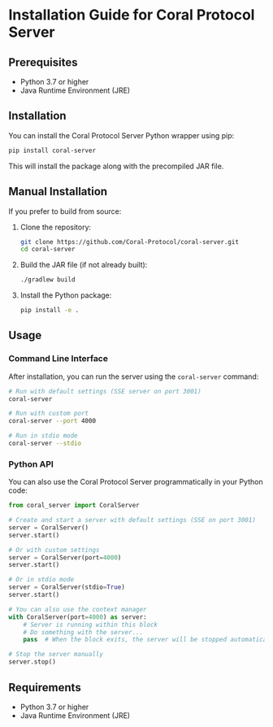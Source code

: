 # Installation Guide for Coral Protocol Server

## Prerequisites

- Python 3.7 or higher
- Java Runtime Environment (JRE)

## Installation

You can install the Coral Protocol Server Python wrapper using pip:

```bash
pip install coral-server
```

This will install the package along with the precompiled JAR file.

## Manual Installation

If you prefer to build from source:

1. Clone the repository:
   ```bash
   git clone https://github.com/Coral-Protocol/coral-server.git
   cd coral-server
   ```

2. Build the JAR file (if not already built):
   ```bash
   ./gradlew build
   ```

3. Install the Python package:
   ```bash
   pip install -e .
   ```

## Usage

### Command Line Interface

After installation, you can run the server using the `coral-server` command:

```bash
# Run with default settings (SSE server on port 3001)
coral-server

# Run with custom port
coral-server --port 4000

# Run in stdio mode
coral-server --stdio
```

### Python API

You can also use the Coral Protocol Server programmatically in your Python code:

```python
from coral_server import CoralServer

# Create and start a server with default settings (SSE on port 3001)
server = CoralServer()
server.start()

# Or with custom settings
server = CoralServer(port=4000)
server.start()

# Or in stdio mode
server = CoralServer(stdio=True)
server.start()

# You can also use the context manager
with CoralServer(port=4000) as server:
    # Server is running within this block
    # Do something with the server...
    pass  # When the block exits, the server will be stopped automatically

# Stop the server manually
server.stop()
```

## Requirements

- Python 3.7 or higher
- Java Runtime Environment (JRE)
